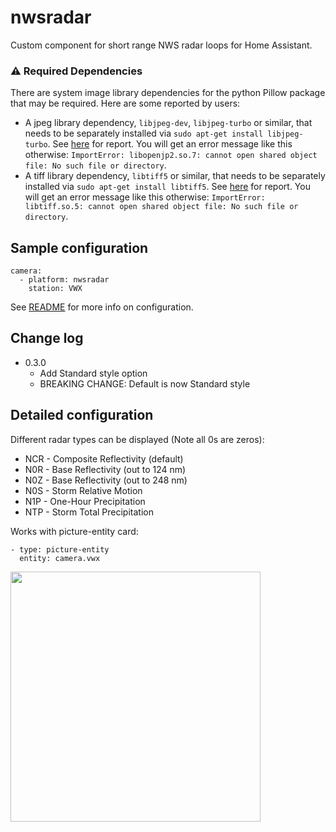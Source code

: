 # nwsradar

Custom component for short range NWS radar loops for Home Assistant.

### :warning: Required Dependencies
There are system image library dependencies for the python Pillow package that may be required.  Here are some reported by users:
* A jpeg library dependency, `libjpeg-dev`, `libjpeg-turbo` or similar, that needs to be separately installed via `sudo apt-get install libjpeg-turbo`. See [here](https://community.home-assistant.io/t/nws-radar-images/118203/2) for report. You will get an error message like this otherwise: `ImportError: libopenjp2.so.7: cannot open shared object file: No such file or directory`.
* A tiff library dependency, `libtiff5` or similar, that needs to be separately installed via `sudo apt-get install libtiff5`. See [here](https://github.com/MatthewFlamm/nwsradar/issues/1) for report. You will get an error message like this otherwise: `ImportError: libtiff.so.5: cannot open shared object file: No such file or directory`.

## Sample configuration
```
camera:
  - platform: nwsradar
    station: VWX
```

See [README](README.md) for more info on configuration.

## Change log
* 0.3.0
  * Add Standard style option
  * BREAKING CHANGE: Default is now Standard style

## Detailed configuration

Different radar types can be displayed (Note all 0s are zeros):
* NCR - Composite Reflectivity (default)
* N0R - Base Reflectivity (out to 124 nm)
* N0Z - Base Reflectivity (out to 248 nm)
* N0S - Storm Relative Motion
* N1P - One-Hour Precipitation
* NTP - Storm Total Precipitation

Works with picture-entity card:
```
- type: picture-entity
  entity: camera.vwx
```

<img src="https://github.com/MatthewFlamm/nws_radar/blob/master/images/radar.gif?raw=True" width="400px">

